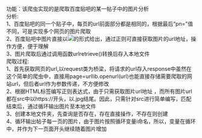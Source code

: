 功能：该爬虫实现的是爬取百度贴吧的某一帖子中的图片分析  
分析:  
1、百度贴吧的同一个贴子中，每页的url前面部分都是相同的，根据最后“pn=”值不同，可是实现多个网页的图片爬取  
2、百度贴吧中图片直接以<image src=“”>的形式给出，通过正则可直接获取图片的url地址，操作方便，便于理解  
3、图片爬取后通过调用函数urlretrieve()转换后存入本地文件  
爬取过程:  
1、首先获取网页的url,以request类为桥梁，将请求的url存入response中虽然在这个简单的爬虫中，直接用page=urllib.openurl(url)也能直接存储需要爬取的网站url，但后者url作为参数传递，不方便修改  
2、根据HTML标签编写正则表达式，由于只需获取图片url地址 ，而所有图片url都在src中以https://开头，以.jpg结尾。因此，只需针对src进行简单编写，匹配结束后，通过循环输出图片至本地文件  
3、创建本地文件夹，先查询是否存在，存在直接操作，不存在则创建  
4、循环输出帖子每一页的图片，由于图片按照循环变量i命名，所以，变量在循环中，并作为下一页面开头继续随着图片增加